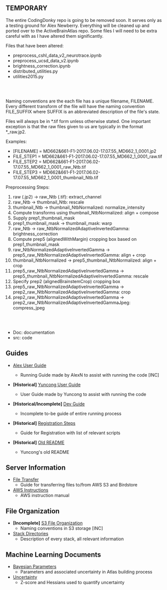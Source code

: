 ## TEMPORARY 

The entire CodingDonky repo is going to be removed soon. It serves only as a testing ground for Alex Newberry.
Everything will be cleaned up and ported over to the ActiveBrainAtlas repo. Some files I will need to be extra
careful with as I have altered them significantly.

Files that have been altered:
  - preprocess_cshl_data_v2_neurotrace.ipynb
  - preprocess_ucsd_data_v2.ipynb
  - brightness_correction.ipynb
  - distributed_utilities.py
  - utilities2015.py

<br><br>

Naming conventions are the each file has a unique filename, FILENAME. Every different transform of the file will have the naming convention FILE_SUFFIX where SUFFIX is an abbreviated description of the file's state.

Files will always be in *.tif form unless otherwise stated. One important exception is that the raw files given to us are typically in the format *_raw.jp2.

Examples:
- [FILENAME] = MD662&661-F1-2017.06.02-17.07.55_MD662_1_0001.jp2
- FILE_STEP1 = MD662&661-F1-2017.06.02-17.07.55_MD662_1_0001_raw.tif
- FILE_STEP2 = MD662&661-F1-2017.06.02-17.07.55_MD662_1_0001_raw_Ntb.tif
- FILE_STEP3 = MD662&661-F1-2017.06.02-17.07.55_MD662_1_0001_thumbnail_Ntb.tif

Preprocessing Steps:
1) raw (.jp2) -> raw_Ntb (.tif): extract_channel
2) raw_Ntb -> thumbnail_Ntb: rescale
3) thumbnail_Ntb -> thumbnail_NtbNormalized: normalize_intensity
4) Compute transforms using thumbnail_NtbNormalized: align + compose
5) Supply prep1_thumbnail_mask
6) prep1_thumbnail_mask -> thumbnail_mask: warp
7) raw_Ntb -> raw_NtbNormalizedAdaptiveInvertedGamma: brightness_correction
8) Compute prep5 (alignedWithMargin) cropping box based on prep1_thumbnail_mask
9) raw_NtbNormalizedAdaptiveInvertedGamma -> prep5_raw_NtbNormalizedAdaptiveInvertedGamma: align + crop
10) thumbnail_NtbNormalized -> prep5_thumbnail_NtbNormalized: align + crop
11) prep5_raw_NtbNormalizedAdaptiveInvertedGamma -> prep5_thumbnail_NtbNormalizedAdaptiveInvertedGamma: rescale
12) Specify prep2 (alignedBrainstemCrop) cropping box
13) prep5_raw_NtbNormalizedAdaptiveInvertedGamma -> prep2_raw_NtbNormalizedAdaptiveInvertedGamma: crop
14) prep2_raw_NtbNormalizedAdaptiveInvertedGamma -> prep2_raw_NtbNormalizedAdaptiveInvertedGammaJpeg: compress_jpeg

<br><br>


* Doc: documentation
* src: code

## Guides
- [Alex User Guide](doc/RunningFiles.md)
  - Running Guide made by AlexN to assist with running the code [INC]
- **[Historical]** [Yuncong User Guide](doc/User%20Manuals/UserGuide.md)
  - User Guide made by Yuncong to assist with running the code

- **[Historical/Incomplete]** [Dev Guide](doc/DeveloperGuide.md)
  - Incomplete to-be guide of entire running process
- **[Historical]** [Registration Steps](doc/Analysis.md)
  - Guide for Registration with list of relevant scripts
- **[Historical]** [Old README](doc/old_readme.md)
  - Yuncong's old README

## Server Information
- [File Transfer](doc/TransferFiles.md)
  - Guide for transferring files to/from AWS S3 and Birdstore
- [AWS Instructions](doc/writeup/AWS_instruction.md)
  - AWS instruction manual

## File Organization
- **[Incomplete]** [S3 File Organization](doc/writeup/S3_file_organization.md)
  - Naming conventions in S3 storage [INC]
- [Stack Directories](doc/Brain_stack_directories.md)
  - Description of every stack, all relevant information

## Machine Learning Documents
- [Bayesian Parameters](doc/writeup/bayesian.md)
  - Parameters and associated uncertainty in Atlas building process
- [Uncertainty](doc/writeup/zscore_hessian.md)
  - Z-score and Hessians used to quantify uncertainty
